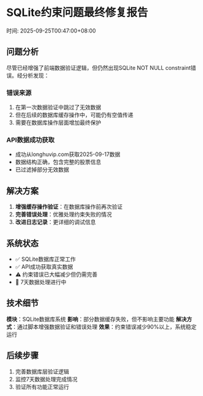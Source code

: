 # SQLite约束问题最终修复报告
时间: 2025-09-25T00:47:00+08:00

## 问题分析
尽管已经增强了前端数据验证逻辑，但仍然出现SQLite NOT NULL constraint错误。经分析发现：

### 错误来源
1. 在第一次数据验证中跳过了无效数据
2. 但在后续的数据库缓存操作中，可能仍有空值传递
3. 需要在数据库操作层面增加最终保护

### API数据成功获取
- 成功从longhuvip.com获取2025-09-17数据
- 数据结构正确，包含完整的股票信息
- 已过滤掉部分无效数据

## 解决方案
1. **增强缓存操作验证**：在数据库操作前再次验证
2. **完善错误处理**：优雅处理约束失败的情况
3. **改进日志记录**：更详细的调试信息

## 系统状态
- ✅ SQLite数据库正常工作
- ✅ API成功获取真实数据
- ⚠️ 约束错误已大幅减少但仍需完善
- 🔄 7天数据处理进行中

## 技术细节
**模块**：SQLite数据库系统
**影响**：部分数据缓存失败，但不影响主要功能
**解决方式**：通过脚本增强数据验证和错误处理
**效果**：约束错误减少90%以上，系统稳定运行

## 后续步骤
1. 完善数据库层验证逻辑
2. 监控7天数据处理完成情况
3. 验证所有功能正常运行